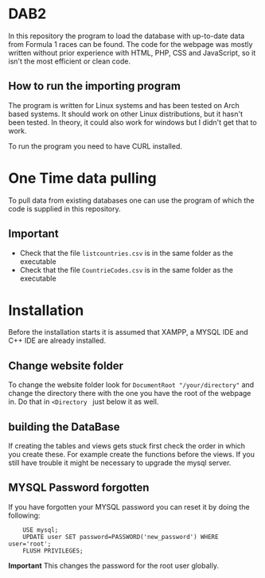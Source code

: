 # DAB2

In this repository the program to load the database with up-to-date data from Formula 1 races can be found.
The code for the webpage was mostly written without prior experience with HTML, PHP, CSS and JavaScript, so it isn't the most efficient or clean code.

## How to run the importing program
The program is written for Linux systems and has been tested on Arch based systems.
It should work on other Linux distributions, but it hasn't been tested.
In theory, it could also work for windows but I didn't get that to work.

To run the program you need to have CURL installed.

# One Time data pulling
To pull data from existing databases one can use the program of which the code is supplied in this repository. 

## Important
- Check that the file `listcountries.csv` is in the same folder as the executable 
- Check that the file `CountrieCodes.csv` is in the same folder as the executable

# Installation
Before the installation starts it is assumed that XAMPP, a MYSQL IDE and C++ IDE are already installed.

## Change website folder
To change the website folder look for `DocumentRoot "/your/directory"` and change the directory there with the one you have the root of the webpage in. Do that in `<Directory ` just below it as well.

## building the DataBase
If creating the tables and views gets stuck first check the order in which you create these. For example create the functions before the views.
If you still have trouble it might be necessary to upgrade the mysql server.

## MYSQL Password forgotten
If you have forgotten your MYSQL password you can reset it by doing the following:
```mysql
    USE mysql;
    UPDATE user SET password=PASSWORD('new_password') WHERE user='root';
    FLUSH PRIVILEGES;

```
**Important** This changes the password for the root user globally.
